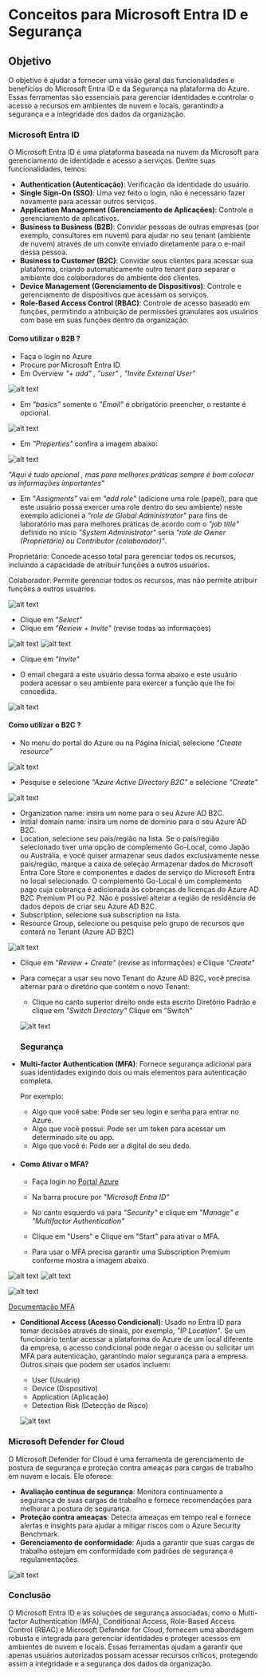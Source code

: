 # Conceitos para Microsoft Entra ID e Segurança

## Objetivo

O objetivo é ajudar a fornecer uma visão geral das funcionalidades e benefícios do Microsoft Entra ID e da Segurança na plataforma do Azure. Essas ferramentas são essenciais para gerenciar identidades e controlar o acesso a recursos em ambientes de nuvem e locais, garantindo a segurança e a integridade dos dados da organização.

### Microsoft Entra ID

O Microsoft Entra ID é uma plataforma baseada na nuvem da Microsoft para gerenciamento de identidade e acesso a serviços. Dentre suas funcionalidades, temos:

- **Authentication (Autenticação)**: Verificação da identidade do usuário.
- **Single Sign-On (SSO)**: Uma vez feito o login, não é necessário fazer novamente para acessar outros serviços.
- **Application Management (Gerenciamento de Aplicações)**: Controle e gerenciamento de aplicativos.
- **Business to Business (B2B)**: Convidar pessoas de outras empresas (por exemplo, consultores em nuvem) para ajudar no seu tenant (ambiente de nuvem) através de um convite enviado diretamente para o e-mail dessa pessoa.
- **Business to Customer (B2C)**: Convidar seus clientes para acessar sua plataforma, criando automaticamente outro tenant para separar o ambiente dos colaboradores do ambiente dos clientes.
- **Device Management (Gerenciamento de Dispositivos)**: Controle e gerenciamento de dispositivos que acessam os serviços.
- **Role-Based Access Control (RBAC)**: Controle de acesso baseado em funções, permitindo a atribuição de permissões granulares aos usuários com base em suas funções dentro da organização.

#### Como utilizar o B2B ?

- Faça o login no Azure 
- Procure por Microsoft Entra ID
- Em Overview *"+ add" , "user" , "Invite External User"*

![alt text](https://github.com/clouder-km/Challenge-Azure-Dio/blob/main/image/B2B.PNG)

- Em *"basics"* somente o *"Email"* é obrigatório preencher, o restante é opcional.

![alt text](https://github.com/clouder-km/Challenge-Azure-Dio/blob/main/image/B2B1.PNG)

- Em *"Properties"* confira a imagem abaixo:

![alt text](https://github.com/clouder-km/Challenge-Azure-Dio/blob/main/image/B2B2.PNG)

*"Aqui é tudo opcional , mas para melhores práticas sempre é bom colocar as informações importantes"*

- Em "*Assigments"* vai em *"add role"* (adicione uma role (papel), para que este usuário possa exercer uma role dentro do seu ambiente) neste exemplo adicionei a *"role de Global Administrator"* para fins de laboratório mas para melhores práticas de acordo com o *"job title"* definido no inicio *"System Administrator"* seria *"role de Owner (Proprietário) ou Contributor (colaborador)"*.

Proprietário: Concede acesso total para gerenciar todos os recursos, incluindo a capacidade de atribuir funções a outros usuários.

Colaborador: Permite gerenciar todos os recursos, mas não permite atribuir funções a outros usuários.

![alt text](https://github.com/clouder-km/Challenge-Azure-Dio/blob/main/image/B2B3.PNG)

- Clique em *"Select"*
- Clique em *"Review + Invite"* (revise todas as informações)

![alt text](https://github.com/clouder-km/Challenge-Azure-Dio/blob/main/image/B2B4.PNG)
![alt text](https://github.com/clouder-km/Challenge-Azure-Dio/blob/main/image/B2B5.PNG)

- Clique em *"Invite"*

- O email chegará a este usuário dessa forma abaixo e este usuário poderá acessar o seu ambiente para exercer a função que lhe foi concedida.

![alt text](https://github.com/clouder-km/Challenge-Azure-Dio/blob/main/image/EMAIL%20RECEBE.PNG)

#### Como utilizar o B2C ?

- No menu do portal do Azure ou na Página Inicial, selecione *"Create resource"*

![alt text](https://github.com/clouder-km/Challenge-Azure-Dio/blob/main/image/B2C1.PNG)

- Pesquise e selecione *"Azure Active Directory B2C"* e selecione *"Create"*

![alt text](https://github.com/clouder-km/Challenge-Azure-Dio/blob/main/image/B2C2.PNG)

- Organization name: insira um nome para o seu Azure AD B2C.
- Initial domain name: insira um nome de domínio para o seu Azure AD B2C.
- Location, selecione seu país/região na lista. Se o país/região selecionado tiver uma opção de complemento Go-Local, como Japão ou Austrália, e você quiser armazenar seus dados exclusivamente nesse país/região, marque a caixa de seleção Armazenar dados do Microsoft Entra Core Store e componentes e dados de serviço do Microsoft Entra no local selecionado. O complemento Go-Local é um complemento pago cuja cobrança é adicionada às cobranças de licenças do Azure AD B2C Premium P1 ou P2. Não é possível alterar a região de residência de dados depois de criar seu Azure AD B2C.
- Subscription, selecione sua subscription na lista.
- Resource Group, selecione ou pesquise pelo grupo de recursos que conterá no Tenant (Azure AD B2C)

![alt text](https://github.com/clouder-km/Challenge-Azure-Dio/blob/main/image/B2C3.PNG)

- Clique em *"Review + Create"* (revise as informações) e Clique *"Create"*

- Para começar a usar seu novo Tenant do Azure AD B2C, você precisa alternar para o diretório que contém o novo Tenant:

  - Clique no canto superior direito onde esta escrito Diretório Padrão e clique em *"Switch Directory"* Clique em "Switch"
  
  ![alt text](https://github.com/clouder-km/Challenge-Azure-Dio/blob/main/image/B2C4.PNG)


  ### Segurança

- **Multi-factor Authentication (MFA)**: Fornece segurança adicional para suas identidades exigindo dois ou mais elementos para autenticação completa.

  Por exemplo:
  - Algo que você sabe: Pode ser seu login e senha para entrar no Azure.
  - Algo que você possui: Pode ser um token para acessar um determinado site ou app.
  - Algo que você é: Pode ser a digital do seu dedo.

- #### Como Ativar o MFA?
    - Faça login no [Portal Azure](https://portal.azure.com)
    - Na barra procure por *"Microsoft Entra ID"*
    - No canto esquerdo vá para *"Security"* e clique em *"Manage" e "Multifactor Authentication"*  
    - Clique em "Users" e Clique em "Start" para ativar o MFA.  

    - Para usar o MFA precisa garantir uma Subscription Premium conforme mostra a imagem abaixo.

![alt text](https://github.com/clouder-km/Challenge-Azure-Dio/blob/main/image/MFA1.PNG)
![alt text](https://github.com/clouder-km/Challenge-Azure-Dio/blob/main/image/MFA2.PNG)

![alt text](https://github.com/clouder-km/Challenge-Azure-Dio/blob/main/image/MFA3.PNG)

[Documentação MFA](https://learn.microsoft.com/pt-br/entra/identity/authentication/tutorial-enable-azure-mfa)



- **Conditional Access (Acesso Condicional)**: Usado no Entra ID para tomar decisões através de sinais, por exemplo, *"IP Location"*. Se um funcionário tentar acessar a plataforma do Azure de um local diferente da empresa, o acesso condicional pode negar o acesso ou solicitar um MFA para autenticação, garantindo maior segurança para a empresa. Outros sinais que podem ser usados incluem:
  
  - User (Usuário)
  - Device (Dispositivo)
  - Application (Aplicação)
  - Detection Risk (Detecção de Risco) 

  ![alt text](https://github.com/clouder-km/Challenge-Azure-Dio/blob/main/image/Conditional%20Access.PNG)

### Microsoft Defender for Cloud

O Microsoft Defender for Cloud é uma ferramenta de gerenciamento de postura de segurança e proteção contra ameaças para cargas de trabalho em nuvem e locais. Ele oferece:

- **Avaliação contínua de segurança**: Monitora continuamente a segurança de suas cargas de trabalho e fornece recomendações para melhorar a postura de segurança.
- **Proteção contra ameaças**: Detecta ameaças em tempo real e fornece alertas e insights para ajudar a mitigar riscos com o Azure Security Benchmark.
- **Gerenciamento de conformidade**: Ajuda a garantir que suas cargas de trabalho estejam em conformidade com padrões de segurança e regulamentações.

![alt text](https://github.com/clouder-km/Challenge-Azure-Dio/blob/main/image/Defender.PNG)


### Conclusão

O Microsoft Entra ID e as soluções de segurança associadas, como o Multi-factor Authentication (MFA), Conditional Access, Role-Based Access Control (RBAC) e Microsoft Defender for Cloud, fornecem uma abordagem robusta e integrada para gerenciar identidades e proteger acessos em ambientes de nuvem e locais. Essas ferramentas ajudam a garantir que apenas usuários autorizados possam acessar recursos críticos, protegendo assim a integridade e a segurança dos dados da organização.

